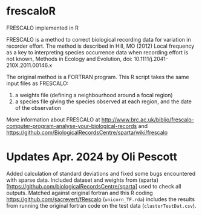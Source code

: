 # frescaloR
FRESCALO implemented in R

FRESCALO is a method to correct biological recording data for variation in recorder effort. The method is described in Hill, MO (2012) Local frequency as a key to interpreting species occurrence data when recording effort is not known, Methods in Ecology and Evolution, doi: 10.1111/j.2041-210X.2011.00146.x

The original method is a FORTRAN program. 
This R script takes the same input files as FRESCALO:   

1. a weights file (defining a neighbourhood around a focal region)
2. a species file giving the species observed at each region, and the date of the observation

More information about FRESCALO at http://www.brc.ac.uk/biblio/frescalo-computer-program-analyse-your-biological-records  and https://github.com/BiologicalRecordsCentre/sparta/wiki/frescalo

# Updates Apr. 2024 by Oli Pescott
Added calculation of standard deviations and fixed some bugs encountered with sparse data.
Included dataset and weights from (sparta)[https://github.com/biologicalRecordsCentre/sparta] used to check all outputs. Matched against original fortran and this R coding https://github.com/sacrevert/fRescalo (`unicorn_TF.rda`) includes the results from running the original fortran code on the test data (`clusterTestDat.csv`).
